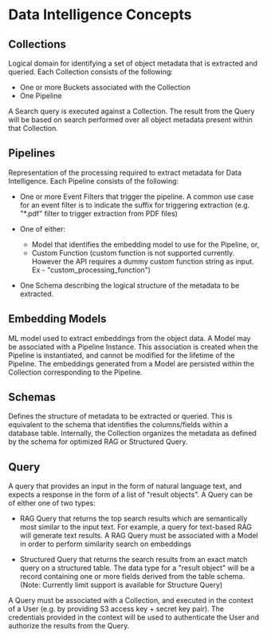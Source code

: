 # Data Intelligence Concepts

## Collections
Logical domain for identifying a set of object metadata that is extracted and queried. Each Collection consists of the following:

- One or more Buckets associated with the Collection
- One Pipeline

A Search query is executed against a Collection. The result from the Query will be based on search performed over all object metadata present within that Collection.

## Pipelines
Representation of the processing required to extract metadata for Data Intelligence. Each Pipeline consists of the following:

- One or more Event Filters that trigger the pipeline. A common use case for an event filter is to indicate the suffix for triggering extraction (e.g. "*.pdf" filter to trigger extraction from PDF files)

- One of either:
    - Model that identifies the embedding model to use for the Pipeline, or,
    - Custom Function (custom function is not supported currently. However the API requires a dummy custom function string as input. Ex - "custom_processing_function")


- One Schema describing the logical structure of the metadata to be extracted.

## Embedding Models
ML model used to extract embeddings from the object data. A Model may be associated with a Pipeline Instance. This association is created when the Pipeline is instantiated, and cannot be modified for the lifetime of the Pipeline. The embeddings generated from a Model are persisted within the Collection corresponding to the Pipeline.

## Schemas
Defines the structure of metadata to be extracted or queried. This is equivalent to the schema that identifies the columns/fields within a database table. Internally, the Collection organizes the metadata as defined by the schema for optimized RAG or Structured Query.


## Query
A query that provides an input in the form of natural language text, and expects a response in the form of a list of "result objects". A Query can be of either one of two types:

- RAG Query that returns the top search results which are semantically most similar to the input text. For example, a query for text-based RAG will generate text results. A RAG Query must be associated with a Model in order to perform similarity search on embeddings

- Structured Query that returns the search results from an exact match query on a structured table. The data type for a "result object" will be a record containing one or more fields derived from the table schema. (Note: Currently limit support is available for Structure Query)

A Query must be associated with a Collection, and executed in the context of a User (e.g. by providing S3 access key + secret key pair). The credentials provided in the context will be used to authenticate the User and authorize the results from the Query.